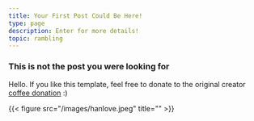 ```yaml
---
title: Your First Post Could Be Here!
type: page
description: Enter for more details!
topic: rambling
---
```


### This is not the post you were looking for


Hello. If you like this template, feel free to donate to the original creator [coffee donation](https://ko-fi.com/heycharlola) :)

{{< figure src="/images/hanlove.jpeg" title="" >}}
